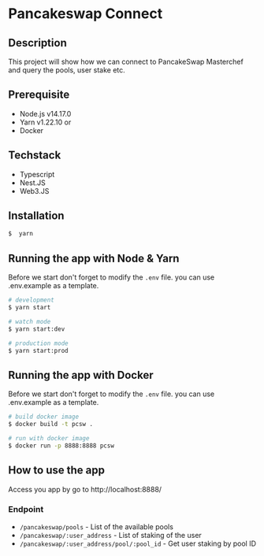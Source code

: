 # Pancakeswap Connect
## Description
This project will show how we can connect to PancakeSwap Masterchef and query the pools, user stake etc.

## Prerequisite
- Node.js v14.17.0
- Yarn v1.22.10
or
- Docker

## Techstack
- Typescript
- Nest.JS
- Web3.JS

## Installation
```bash
$  yarn
```

## Running the app with Node & Yarn
Before we start don't forget to modify the `.env` file. you can use .env.example as a template.
```bash
# development
$ yarn start

# watch mode
$ yarn start:dev

# production mode
$ yarn start:prod
```

## Running the app with Docker
Before we start don't forget to modify the `.env` file. you can use .env.example as a template.
```bash
# build docker image
$ docker build -t pcsw .

# run with docker image
$ docker run -p 8888:8888 pcsw
```

## How to use the app
Access you app by go to http://localhost:8888/


### Endpoint
- `/pancakeswap/pools` - List of the available pools
- `/pancakeswap/:user_address` - List of staking of the user
- `/pancakeswap/:user_address/pool/:pool_id` - Get user staking by pool ID